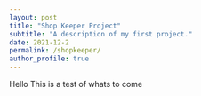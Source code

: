 ```yaml
---
layout: post
title: "Shop Keeper Project"
subtitle: "A description of my first project."
date: 2021-12-2
permalink: /shopkeeper/
author_profile: true
---
```


Hello This is a test of whats to come

